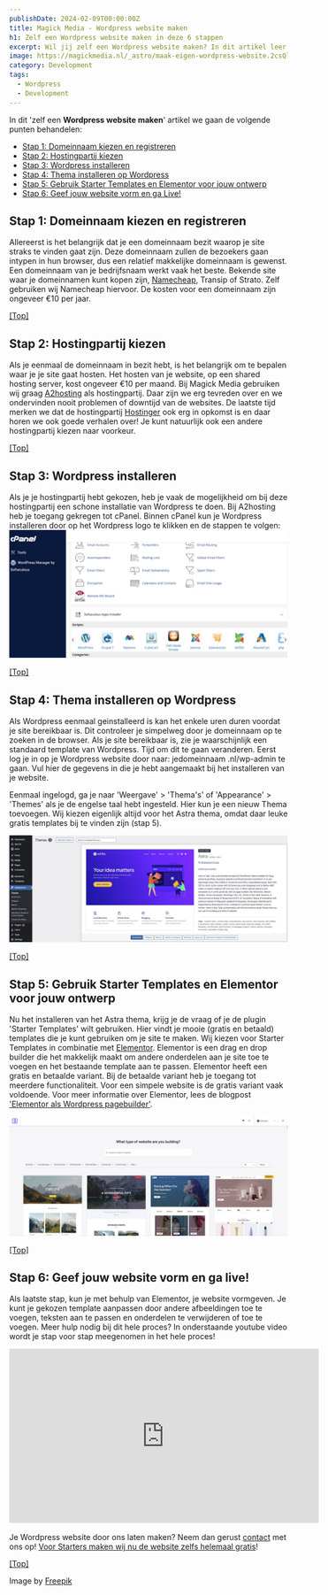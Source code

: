 ```yaml
---
publishDate: 2024-02-09T00:00:00Z
title: Magick Media - Wordpress website maken
h1: Zelf een Wordpress website maken in deze 6 stappen
excerpt: Wil jij zelf een Wordpress website maken? In dit artikel leer je in 6 stappen hoe je dat het beste kunt doen.
image: https://magickmedia.nl/_astro/maak-eigen-wordpress-website.2csQl65S.jpg
category: Development
tags:
  - Wordpress
  - Development
---
```

In dit 'zelf een **Wordpress website maken**' artikel we gaan de volgende punten behandelen:

- [Stap 1: Domeinnaam kiezen en registreren](#stap-1-domeinnaam-kiezen-en-registreren)
- [Stap 2: Hostingpartij kiezen](#stap-2-hostingpartij-kiezen)
- [Stap 3: Wordpress installeren](#wordpress-installeren)
- [Stap 4: Thema installeren op Wordpress](#stap-4-thema-installeren-op-wordpress)
- [Stap 5: Gebruik Starter Templates en Elementor voor jouw ontwerp](#stap-5-gebruik-starter-templates-en-elementor-voor-jouw-ontwerp)
- [Stap 6: Geef jouw website vorm en ga Live!](#stap-6-geef-jouw-website-vorm-en-ga-live)


## Stap 1: Domeinnaam kiezen en registreren
Allereerst is het belangrijk dat je een domeinnaam bezit waarop je site straks te vinden gaat zijn. Deze domeinnaam zullen de bezoekers gaan intypen in hun browser, dus een relatief makkelijke domeinnaam is gewenst. Een domeinnaam van je bedrijfsnaam werkt vaak het beste. Bekende site waar je domeinnamen kunt kopen zijn, <a href="https://namecheap.pxf.io/nLz3R7" target="_blank" rel="noopener">Namecheap</a>, Transip of Strato. Zelf gebruiken wij Namecheap hiervoor. De kosten voor een domeinnaam zijn ongeveer €10 per jaar.

[[Top]](#top)

## Stap 2: Hostingpartij kiezen
Als je eenmaal de domeinnaam in bezit hebt, is het belangrijk om te bepalen waar je je site gaat hosten. Het hosten van je website, op een shared hosting server, kost ongeveer €10 per maand. Bij Magick Media gebruiken wij graag <a href="https://www.a2hosting.com?aid=65c4c7c899fe2&bid=75dbf1c0" target="_blank" rel="noopener">A2hosting</a> als hostingpartij. Daar zijn we erg tevreden over en we ondervinden nooit problemen of downtijd van de websites. De laatste tijd merken we dat de hostingpartij <a href="https://hostinger.sjv.io/Qygqdx" target="_blank" rel="noopener">Hostinger</a> ook erg in opkomst is en daar horen we ook goede verhalen over! Je kunt natuurlijk ook een andere hostingpartij kiezen naar voorkeur.

[[Top]](#top)

## Stap 3: Wordpress installeren
Als je je hostingpartij hebt gekozen, heb je vaak de mogelijkheid om bij deze hostingpartij een schone installatie van Wordpress te doen.
Bij A2hosting heb je toegang gekregen tot cPanel. Binnen cPanel kun je Wordpress installeren door op het Wordpress logo te klikken en de stappen te volgen:
![Installeer Wordpress binnen cPanel](src/assets/images/installeer-wordpress-cpanel.jpg)

[[Top]](#top)

## Stap 4: Thema installeren op Wordpress
Als Wordpress eenmaal geinstalleerd is kan het enkele uren duren voordat je site bereikbaar is. Dit controleer je simpelweg door je domeinnaam op te zoeken in de browser. Als je site bereikbaar is, zie je waarschijnlijk een standaard template van Wordpress.
Tijd om dit te gaan veranderen. Eerst log je in op je Wordpress website door naar: jedomeinnaam .nl/wp-admin te gaan.
Vul hier de gegevens in die je hebt aangemaakt bij het installeren van je website.

Eenmaal ingelogd, ga je naar 'Weergave' > 'Thema's' of 'Appearance' > 'Themes' als je de engelse taal hebt ingesteld.
Hier kun je een nieuw Thema toevoegen. Wij kiezen eigenlijk altijd voor het Astra thema, omdat daar leuke gratis templates bij te vinden zijn (stap 5).

![Installeer het Astra thema in Wordpress](src/assets/images/installeer-astra-thema-wordpress.jpg)

[[Top]](#top)

## Stap 5: Gebruik Starter Templates en Elementor voor jouw ontwerp
Nu het installeren van het Astra thema, krijg je de vraag of je de plugin 'Starter Templates' wilt gebruiken. Hier vindt je mooie (gratis en betaald) templates die je kunt gebruiken om je site te maken. Wij kiezen voor Starter Templates in combinatie met <a href="https://be.elementor.com/visit/?bta=221236&nci=5383" target="_blank" rel="noopener">Elementor</a>. Elementor is een drag en drop builder die het makkelijk maakt om andere onderdelen aan je site toe te voegen en het bestaande template aan te passen. Elementor heeft een gratis en betaalde variant. Bij de betaalde variant heb je toegang tot meerdere functionaliteit. Voor een simpele website is de gratis variant vaak voldoende. Voor meer informatie over Elementor, lees de blogpost <a href="/elementor-als-wordpress-pagebuilder/">'Elementor als Wordpress pagebuilder'</a>.

![Wordpress Starter Templates met Elementor](src/assets/images/starter-templates-wordpress-elementor-website-maken.jpg)

[[Top]](#top)

## Stap 6: Geef jouw website vorm en ga live!
Als laatste stap, kun je met behulp van Elementor, je website vormgeven. Je kunt je gekozen template aanpassen door andere afbeeldingen toe te voegen, teksten aan te passen en onderdelen te verwijderen of toe te voegen. Meer hulp nodig bij dit hele proces? In onderstaande youtube video wordt je stap voor stap meegenomen in het hele proces!

<iframe width="560" height="315" src="https://www.youtube.com/embed/1eWp5G8XLHc?si=7EeP3lKz5vcX3k21" title="YouTube video player" frameborder="0" allow="accelerometer; autoplay; clipboard-write; encrypted-media; gyroscope; picture-in-picture; web-share" allowfullscreen></iframe>

Je Wordpress website door ons laten maken? Neem dan gerust <a href="/contact/">contact</a> met ons op! <a href="/website-laten-maken/">Voor Starters maken wij nu de website zelfs helemaal gratis</a>!

[[Top]](#top)

Image by <a href="https://www.freepik.com/">Freepik</a>

  